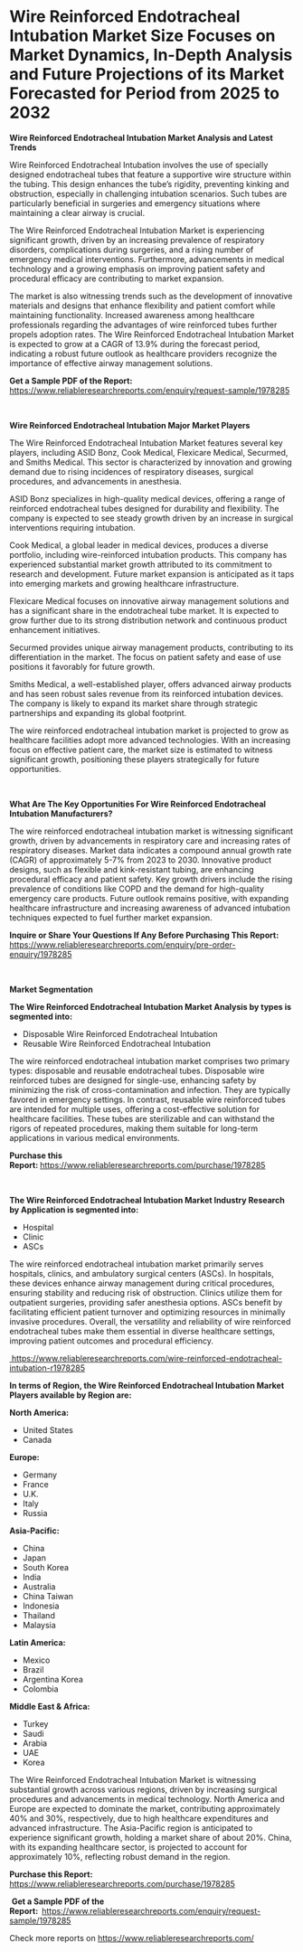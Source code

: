 <p><h1>Wire Reinforced Endotracheal Intubation Market Size Focuses on Market Dynamics, In-Depth Analysis and Future Projections of its Market Forecasted for Period from 2025 to 2032</h1></p><p><strong>Wire Reinforced Endotracheal Intubation Market Analysis and Latest Trends</strong></p>
<p><p>Wire Reinforced Endotracheal Intubation involves the use of specially designed endotracheal tubes that feature a supportive wire structure within the tubing. This design enhances the tube’s rigidity, preventing kinking and obstruction, especially in challenging intubation scenarios. Such tubes are particularly beneficial in surgeries and emergency situations where maintaining a clear airway is crucial.</p><p>The Wire Reinforced Endotracheal Intubation Market is experiencing significant growth, driven by an increasing prevalence of respiratory disorders, complications during surgeries, and a rising number of emergency medical interventions. Furthermore, advancements in medical technology and a growing emphasis on improving patient safety and procedural efficacy are contributing to market expansion.</p><p>The market is also witnessing trends such as the development of innovative materials and designs that enhance flexibility and patient comfort while maintaining functionality. Increased awareness among healthcare professionals regarding the advantages of wire reinforced tubes further propels adoption rates. The Wire Reinforced Endotracheal Intubation Market is expected to grow at a CAGR of 13.9% during the forecast period, indicating a robust future outlook as healthcare providers recognize the importance of effective airway management solutions.</p></p>
<p><strong>Get a Sample PDF of the Report:&nbsp;</strong> <a href="https://www.reliableresearchreports.com/enquiry/request-sample/1978285?utm_campaign=3255&utm_medium=2&utm_source=Github&utm_content=ia&utm_term=05032025&utm_id=wire-reinforced-endotracheal-intubation">https://www.reliableresearchreports.com/enquiry/request-sample/1978285</a></p>
<p>&nbsp;</p>
<p><strong>Wire Reinforced Endotracheal Intubation Major Market Players</strong></p>
<p><p>The Wire Reinforced Endotracheal Intubation Market features several key players, including ASID Bonz, Cook Medical, Flexicare Medical, Securmed, and Smiths Medical. This sector is characterized by innovation and growing demand due to rising incidences of respiratory diseases, surgical procedures, and advancements in anesthesia.</p><p>ASID Bonz specializes in high-quality medical devices, offering a range of reinforced endotracheal tubes designed for durability and flexibility. The company is expected to see steady growth driven by an increase in surgical interventions requiring intubation.</p><p>Cook Medical, a global leader in medical devices, produces a diverse portfolio, including wire-reinforced intubation products. This company has experienced substantial market growth attributed to its commitment to research and development. Future market expansion is anticipated as it taps into emerging markets and growing healthcare infrastructure.</p><p>Flexicare Medical focuses on innovative airway management solutions and has a significant share in the endotracheal tube market. It is expected to grow further due to its strong distribution network and continuous product enhancement initiatives.</p><p>Securmed provides unique airway management products, contributing to its differentiation in the market. The focus on patient safety and ease of use positions it favorably for future growth.</p><p>Smiths Medical, a well-established player, offers advanced airway products and has seen robust sales revenue from its reinforced intubation devices. The company is likely to expand its market share through strategic partnerships and expanding its global footprint.</p><p>The wire reinforced endotracheal intubation market is projected to grow as healthcare facilities adopt more advanced technologies. With an increasing focus on effective patient care, the market size is estimated to witness significant growth, positioning these players strategically for future opportunities.</p></p>
<p>&nbsp;</p>
<p><strong>What Are The Key Opportunities For Wire Reinforced Endotracheal Intubation Manufacturers?</strong></p>
<p><p>The wire reinforced endotracheal intubation market is witnessing significant growth, driven by advancements in respiratory care and increasing rates of respiratory diseases. Market data indicates a compound annual growth rate (CAGR) of approximately 5-7% from 2023 to 2030. Innovative product designs, such as flexible and kink-resistant tubing, are enhancing procedural efficacy and patient safety. Key growth drivers include the rising prevalence of conditions like COPD and the demand for high-quality emergency care products. Future outlook remains positive, with expanding healthcare infrastructure and increasing awareness of advanced intubation techniques expected to fuel further market expansion.</p></p>
<p><strong>Inquire or Share Your Questions If Any Before Purchasing This Report:</strong> <a href="https://www.reliableresearchreports.com/enquiry/pre-order-enquiry/1978285?utm_campaign=3255&utm_medium=2&utm_source=Github&utm_content=ia&utm_term=05032025&utm_id=wire-reinforced-endotracheal-intubation">https://www.reliableresearchreports.com/enquiry/pre-order-enquiry/1978285</a></p>
<p>&nbsp;</p>
<p><strong>Market Segmentation</strong></p>
<p><strong>The Wire Reinforced Endotracheal Intubation Market Analysis by types is segmented into:</strong></p>
<p><ul><li>Disposable Wire Reinforced Endotracheal Intubation</li><li>Reusable Wire Reinforced Endotracheal Intubation</li></ul></p>
<p><p>The wire reinforced endotracheal intubation market comprises two primary types: disposable and reusable endotracheal tubes. Disposable wire reinforced tubes are designed for single-use, enhancing safety by minimizing the risk of cross-contamination and infection. They are typically favored in emergency settings. In contrast, reusable wire reinforced tubes are intended for multiple uses, offering a cost-effective solution for healthcare facilities. These tubes are sterilizable and can withstand the rigors of repeated procedures, making them suitable for long-term applications in various medical environments.</p></p>
<p><strong>Purchase this Report:&nbsp;</strong><a href="https://www.reliableresearchreports.com/purchase/1978285?utm_campaign=3255&utm_medium=2&utm_source=Github&utm_content=ia&utm_term=05032025&utm_id=wire-reinforced-endotracheal-intubation">https://www.reliableresearchreports.com/purchase/1978285</a></p>
<p>&nbsp;</p>
<p><strong>The Wire Reinforced Endotracheal Intubation Market Industry Research by Application is segmented into:</strong></p>
<p><ul><li>Hospital</li><li>Clinic</li><li>ASCs</li></ul></p>
<p><p>The wire reinforced endotracheal intubation market primarily serves hospitals, clinics, and ambulatory surgical centers (ASCs). In hospitals, these devices enhance airway management during critical procedures, ensuring stability and reducing risk of obstruction. Clinics utilize them for outpatient surgeries, providing safer anesthesia options. ASCs benefit by facilitating efficient patient turnover and optimizing resources in minimally invasive procedures. Overall, the versatility and reliability of wire reinforced endotracheal tubes make them essential in diverse healthcare settings, improving patient outcomes and procedural efficiency.</p></p>
<p><a href="https://www.reliableresearchreports.com/wire-reinforced-endotracheal-intubation-r1978285?utm_campaign=3255&utm_medium=2&utm_source=Github&utm_content=ia&utm_term=05032025&utm_id=wire-reinforced-endotracheal-intubation">&nbsp;https://www.reliableresearchreports.com/wire-reinforced-endotracheal-intubation-r1978285</a></p>
<p><strong>In terms of Region, the Wire Reinforced Endotracheal Intubation Market Players available by Region are:</strong></p>
<p>
    <p> <strong> North America: </strong>
        <ul>
            <li>United States</li>
            <li>Canada</li>
        </ul>
        </p> 
    <p> <strong> Europe: </strong>
        <ul>
            <li>Germany</li>
            <li>France</li>
            <li>U.K.</li>
            <li>Italy</li>
            <li>Russia</li>
        </ul>
        </p> 
    <p> <strong> Asia-Pacific: </strong>
        <ul>
            <li>China</li>
            <li>Japan</li>
            <li>South Korea</li>
            <li>India</li>
            <li>Australia</li>
            <li>China Taiwan</li>
            <li>Indonesia</li>
            <li>Thailand</li>
            <li>Malaysia</li>
        </ul>
        </p> 
    <p> <strong> Latin America: </strong>
        <ul>
            <li>Mexico</li>
            <li>Brazil</li>
            <li>Argentina Korea</li>
            <li>Colombia</li>
        </ul>
        </p> 
    <p> <strong> Middle East & Africa: </strong>
        <ul>
            <li>Turkey</li>
            <li>Saudi</li>
            <li>Arabia</li>
            <li>UAE</li>
            <li>Korea</li>
        </ul>
    </p>
    </p>
<p><p>The Wire Reinforced Endotracheal Intubation Market is witnessing substantial growth across various regions, driven by increasing surgical procedures and advancements in medical technology. North America and Europe are expected to dominate the market, contributing approximately 40% and 30%, respectively, due to high healthcare expenditures and advanced infrastructure. The Asia-Pacific region is anticipated to experience significant growth, holding a market share of about 20%. China, with its expanding healthcare sector, is projected to account for approximately 10%, reflecting robust demand in the region.</p></p>
<p><strong>Purchase this Report: </strong><a href="https://www.reliableresearchreports.com/purchase/1978285?utm_campaign=3255&utm_medium=2&utm_source=Github&utm_content=ia&utm_term=05032025&utm_id=wire-reinforced-endotracheal-intubation">https://www.reliableresearchreports.com/purchase/1978285</a></p>
<p>&nbsp;<strong>Get a Sample PDF of the Report:&nbsp;&nbsp;</strong><a href="https://www.reliableresearchreports.com/enquiry/request-sample/1978285?utm_campaign=3255&utm_medium=2&utm_source=Github&utm_content=ia&utm_term=05032025&utm_id=wire-reinforced-endotracheal-intubation">https://www.reliableresearchreports.com/enquiry/request-sample/1978285</a></p>
<p><strong></strong></p>
<p>Check more reports on <a href="https://www.reliableresearchreports.com/?utm_campaign=3255&utm_medium=2&utm_source=Github&utm_content=ia&utm_term=05032025&utm_id=wire-reinforced-endotracheal-intubation">https://www.reliableresearchreports.com/</a></p>
